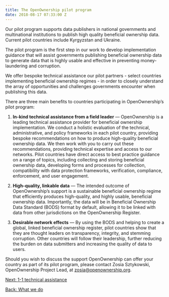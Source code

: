 ```yaml
---
title: The OpenOwnership pilot program
date: 2018-08-17 07:33:00 Z
---
```


Our pilot program supports data publishers in national governments and multinational institutions to publish high quality beneficial ownership data. Current pilot countries include Kyrgyzstan and Ukraine.

The pilot program is the first step in our work to  develop implementation guidance that will assist governments publishing beneficial ownership data to generate data that is highly usable and effective in preventing money-laundering and corruption.

We offer bespoke technical assistance our pilot partners - select countries  implementing beneficial ownership regimes - in order to closely understand the array of opportunities and challenges governments encounter when publishing this data.

There are three main benefits to countries participating in OpenOwnership’s pilot program:

1. **In-kind technical assistance from a field leader** — OpenOwnership is a leading technical assistance provider for beneficial ownership implementation. We conduct a holistic evaluation of the technical, administrative, and policy frameworks in each pilot country, providing bespoke recommendations on how to produce high-quality beneficial ownership data. We then work with you to carry out these recommendations, providing technical expertise and access to our networks. Pilot countries have direct access to best practice guidance on a range of topics, including collecting and storing beneficial ownership data, developing forms and processes for collection, compatibility with data protection frameworks, verification, compliance, enforcement, and user engagement.

2. **High-quality, linkable data** — The intended outcome of OpenOwnership’s support is a sustainable beneficial ownership regime that efficiently produces high-quality, and highly usable, beneficial ownership data. Importantly, the data will be in Beneficial Ownership Data Standard (BODS) format by default, allowing it to be linked with data from other jurisdictions on the OpenOwnership Register.

3. **Desirable network effects** — By using the BODS and helping to create a global, linked beneficial ownership register, pilot countries show that they are thought leaders on transparency, integrity, and stemming corruption. Other countries will follow their leadership, further reducing the burden on data submitters and increasing the quality of data to users. 

Should you wish to discuss the support OpenOwnership can offer your country as part of its pilot program, please contact Zosia Sztykowski, OpenOwnership Project Lead, at [zosia@openownership.org](zosia@openownership.org).

<a class="btn btn-primary btn-lg" href="/1-1-technical-assistance" role="button">Next: 1-1 technical assistance</a>

<div><a class="btn btn-secondary" href="/what-we-do" role="button">Back: What we do</a></div>
